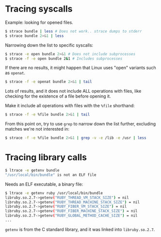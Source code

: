 # Tracing syscalls

Example: looking for opened files.

```bash
$ strace bundle | less # Does not work.. strace dumps to stderr
$ strace bundle 2>&1 | less
```

Narrowing down the list to specific syscalls:

```bash
$ strace -e open bundle 2>&1 # Does not include subprocesses
$ strace -f -e open bundle 2&1 # Includes subprocesses
```

If there are no results, it might happen that Linux uses "open"
variants such as `openat`.

```bash
$ strace -f -e openat bundle 2>&1 | tail
```

Lots of results, and it does not include ALL operations with files,
like checking for the existence of a file before opening it.

Make it include all operations with files with the `%file` shorthand:

```bash
$ strace -f -e %file bundle 2>&1 | tail
```

From this point on, try to use `grep` to narrow down the list further,
excluding matches we're not interested in:

```bash
$ strace -f -e %file bundle 2>&1 | grep -v -e /lib -e /usr | less
```

# Tracing library calls

```bash
$ ltrace -e getenv bundle
"/usr/local/bin/bundle" is not an ELF file
```

Needs an ELF executable, a binary file:

```bash
$ ltrace -e getenv ruby /usr/local/bin/bundle
libruby.so.2.7->getenv("RUBY_THREAD_VM_STACK_SIZE") = nil
libruby.so.2.7->getenv("RUBY_THREAD_MACHINE_STACK_SIZE") = nil
libruby.so.2.7->getenv("RUBY_FIBER_VM_STACK_SIZE") = nil
libruby.so.2.7->getenv("RUBY_FIBER_MACHINE_STACK_SIZE") = nil
libruby.so.2.7->getenv("RUBY_GLOBAL_METHOD_CACHE_SIZE") = nil
...
```

`getenv` is from the C standard library, and it was linked into `libruby.so.2.7`.
